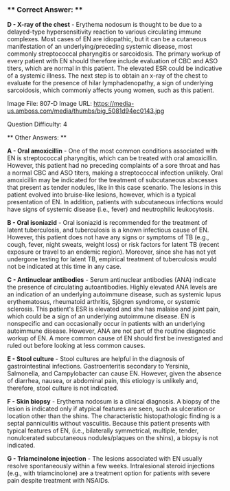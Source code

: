 ### ** Correct Answer: **

**D - X-ray of the chest** - Erythema nodosum is thought to be due to a delayed-type hypersensitivity reaction to various circulating immune complexes. Most cases of EN are idiopathic, but it can be a cutaneous manifestation of an underlying/preceding systemic disease, most commonly streptococcal pharyngitis or sarcoidosis. The primary workup of every patient with EN should therefore include evaluation of CBC and ASO titers, which are normal in this patient. The elevated ESR could be indicative of a systemic illness. The next step is to obtain an x-ray of the chest to evaluate for the presence of hilar lymphadenopathy, a sign of underlying sarcoidosis, which commonly affects young women, such as this patient.

Image File: 807-D
Image URL: https://media-us.amboss.com/media/thumbs/big_5081d94ec0143.jpg

Question Difficulty: 4

** Other Answers: **

**A - Oral amoxicillin** - One of the most common conditions associated with EN is streptococcal pharyngitis, which can be treated with oral amoxicillin. However, this patient had no preceding complaints of a sore throat and has a normal CBC and ASO titers, making a streptococcal infection unlikely. Oral amoxicillin may be indicated for the treatment of subcutaneous abscesses that present as tender nodules, like in this case scenario. The lesions in this patient evolved into bruise-like lesions, however, which is a typical presentation of EN. In addition, patients with subcutaneous infections would have signs of systemic disease (i.e., fever) and neutrophilic leukocytosis.

**B - Oral isoniazid** - Oral isoniazid is recommended for the treatment of latent tuberculosis, and tuberculosis is a known infectious cause of EN. However, this patient does not have any signs or symptoms of TB (e.g., cough, fever, night sweats, weight loss) or risk factors for latent TB (recent exposure or travel to an endemic region). Moreover, since she has not yet undergone testing for latent TB, empirical treatment of tuberculosis would not be indicated at this time in any case.

**C - Antinuclear antibodies** - Serum antinuclear antibodies (ANA) indicate the presence of circulating autoantibodies. Highly elevated ANA levels are an indication of an underlying autoimmune disease, such as systemic lupus erythematosus, rheumatoid arthritis, Sjögren syndrome, or systemic sclerosis. This patient's ESR is elevated and she has malaise and joint pain, which could be a sign of an underlying autoimmune disease. EN is nonspecific and can occasionally occur in patients with an underlying autoimmune disease. However, ANA are not part of the routine diagnostic workup of EN. A more common cause of EN should first be investigated and ruled out before looking at less common causes.

**E - Stool culture** - Stool cultures are helpful in the diagnosis of gastrointestinal infections. Gastroenteritis secondary to Yersinia, Salmonella, and Campylobacter can cause EN. However, given the absence of diarrhea, nausea, or abdominal pain, this etiology is unlikely and, therefore, stool culture is not indicated.

**F - Skin biopsy** - Erythema nodosum is a clinical diagnosis. A biopsy of the lesion is indicated only if atypical features are seen, such as ulceration or location other than the shins. The characteristic histopathologic finding is a septal panniculitis without vasculitis. Because this patient presents with typical features of EN, (i.e., bilaterally symmetrical, multiple, tender, nonulcerated subcutaneous nodules/plaques on the shins), a biopsy is not indicated.

**G - Triamcinolone injection** - The lesions associated with EN usually resolve spontaneously within a few weeks. Intralesional steroid injections (e.g., with triamcinolone) are a treatment option for patients with severe pain despite treatment with NSAIDs.

